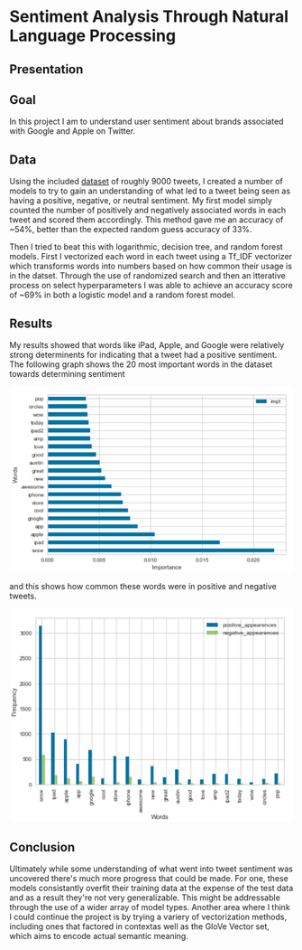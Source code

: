 # Sentiment Analysis Through Natural Language Processing

## Presentation

## Goal

In this project I am to understand user sentiment about brands associated with Google and Apple on Twitter.

## Data

Using the included [dataset](judge-1377884607_tweet_product_company.csv) of roughly 9000 tweets, I created a number of models to try to gain an understanding of what led to a tweet being seen as having a positive, negative, or neutral sentiment. My first model simply counted the number of positively and negatively associated words in each tweet and scored them accordingly. This method gave me an accuracy of ~54%, better than the expected random guess accuracy of 33%.

Then I tried to beat this with logarithmic, decision tree, and random forest models. First I vectorized each word in each tweet using a Tf_IDF vectorizer which transforms words into numbers based on how common their usage is in the datset. Through the use of randomized search and then an itterative process on select hyperparameters I was able to achieve an accuracy score of ~69% in both a logistic model and a random forest model.

## Results

My results showed that words like iPad, Apple, and Google were relatively strong determinents for indicating that a tweet had a positive sentiment. The following graph shows the 20 most important words in the dataset towards determining sentiment

![Top 20 Words Importance](img/top_20_imps.png)

and this shows how common these words were in positive and negative tweets.

![Top 20 Words Graph](img/top_20_freq.png)

## Conclusion

Ultimately while some understanding of what went into tweet sentiment was uncovered there's much more progress that could be made. For one, these models consistantly overfit their training data at the expense of the test data and as a result they're not very generalizable. This might be addressable through the use of a wider array of model types. Another area where I think I could continue the project is by trying a variery of vectorization methods, including ones that factored in contextas well as the GloVe Vector set, which aims to encode actual semantic meaning.
